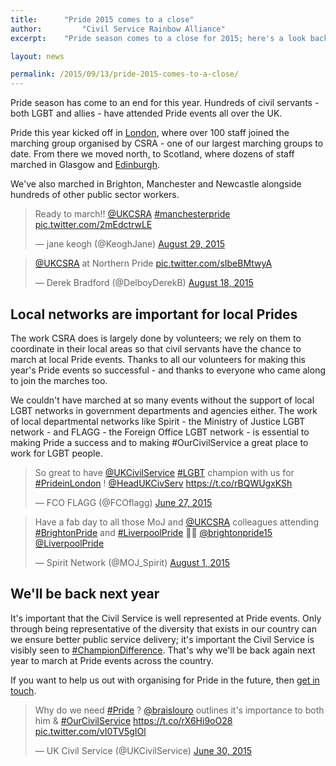 ```yaml
---
title: 		"Pride 2015 comes to a close"
author: 		"Civil Service Rainbow Alliance"
excerpt: 	"Pride season comes to a close for 2015; here's a look back at CSRA's participation across the UK."

layout: news

permalink: /2015/09/13/pride-2015-comes-to-a-close/
---
```


Pride season has come to an end for this year. Hundreds of civil servants - both LGBT and allies - have attended Pride events all over the UK.

Pride this year kicked off in <a href="http://ukcsra.com/2015/06/30/civil-service-marches-at-pride-in-london/">London</a>, where over 100 staff joined the marching group organised by CSRA - one of our largest marching groups to date. From there we moved north, to Scotland, where dozens of staff marched in Glasgow and <a href="http://ukcsra.com/2015/07/07/csra-at-edinburgh-pride-2015/">Edinburgh</a>.

We've also marched in Brighton, Manchester and Newcastle alongside hundreds of other public sector workers.

<blockquote class="twitter-tweet" lang="en">
<p lang="en" dir="ltr">Ready to march!! <a href="https://twitter.com/UKCSRA">@UKCSRA</a> <a href="https://twitter.com/hashtag/manchesterpride?src=hash">#manchesterpride</a> <a href="http://t.co/2mEdctrwLE">pic.twitter.com/2mEdctrwLE</a></p>
— jane keogh (@KeoghJane) <a href="https://twitter.com/KeoghJane/status/637598320538554368">August 29, 2015</a></blockquote>

<blockquote class="twitter-tweet" lang="en">
<p lang="und" dir="ltr"><a href="https://twitter.com/UKCSRA">@UKCSRA</a> at Northern Pride <a href="http://t.co/sIbeBMtwyA">pic.twitter.com/sIbeBMtwyA</a></p>
— Derek Bradford (@DelboyDerekB) <a href="https://twitter.com/DelboyDerekB/status/633757742843334656">August 18, 2015</a></blockquote>


<h2>Local networks are important for local Prides</h2>

The work CSRA does is largely done by volunteers; we rely on them to coordinate in their local areas so that civil servants have the chance to march at local Pride events. Thanks to all our volunteers for making this year's Pride events so successful - and thanks to everyone who came along to join the marches too.

We couldn't have marched at so many events without the support of local LGBT networks in government departments and agencies either. The work of local departmental networks like Spirit - the Ministry of Justice LGBT network - and FLAGG - the Foreign Office LGBT network - is essential to making Pride a success and to making #OurCivilService a great place to work for LGBT people.

<blockquote class="twitter-tweet" lang="en">
<p lang="en" dir="ltr">So great to have <a href="https://twitter.com/UKCivilService">@UKCivilService</a> <a href="https://twitter.com/hashtag/LGBT?src=hash">#LGBT</a> champion with us for <a href="https://twitter.com/hashtag/PrideinLondon?src=hash">#PrideinLondon</a> ! <a href="https://twitter.com/HeadUKCivServ">@HeadUKCivServ</a> <a href="https://t.co/rBQWUgxKSh">https://t.co/rBQWUgxKSh</a></p>
— FCO FLAGG (@FCOflagg) <a href="https://twitter.com/FCOflagg/status/614815754056241152">June 27, 2015</a></blockquote>

<blockquote class="twitter-tweet" lang="en">
<p lang="en" dir="ltr">Have a fab day to all those MoJ and <a href="https://twitter.com/UKCSRA">@UKCSRA</a> colleagues attending <a href="https://twitter.com/hashtag/BrightonPride?src=hash">#BrightonPride</a> and <a href="https://twitter.com/hashtag/LiverpoolPride?src=hash">#LiverpoolPride</a> 🌈🌈 <a href="https://twitter.com/brightonpride15">@brightonpride15</a> <a href="https://twitter.com/LiverpoolPride">@LiverpoolPride</a></p>
— Spirit Network (@MOJ_Spirit) <a href="https://twitter.com/MOJ_Spirit/status/627411535556644864">August 1, 2015</a></blockquote>

<h2>We'll be back next year</h2>

It's important that the Civil Service is well represented at Pride events. Only through being representative of the diversity that exists in our country can we ensure better public service delivery; it's important the Civil Service is visibly seen to <a href="https://twitter.com/search?f=tweets&amp;vertical=default&amp;q=%23championdifference&amp;src=typd">#ChampionDifference</a>. That's why we'll be back again next year to march at Pride events across the country.

If you want to help us out with organising for Pride in the future, then <a href="mailto:info@ukcsra.com">get in touch</a>.

<blockquote class="twitter-tweet" lang="en">
<p lang="en" dir="ltr">Why do we need <a href="https://twitter.com/hashtag/Pride?src=hash">#Pride</a> ? <a href="https://twitter.com/braislouro">@braislouro</a> outlines it's importance to both him &amp; <a href="https://twitter.com/hashtag/OurCivilService?src=hash">#OurCivilService</a> <a href="https://t.co/rX6Hi9oO28">https://t.co/rX6Hi9oO28</a> <a href="http://t.co/vI0TV5gIOl">pic.twitter.com/vI0TV5gIOl</a></p>
— UK Civil Service (@UKCivilService) <a href="https://twitter.com/UKCivilService/status/615799548242325505">June 30, 2015</a></blockquote>

<script async="" src="//platform.twitter.com/widgets.js" charset="utf-8"></script>